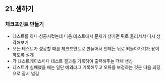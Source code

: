 ## 21. 셈하기
   
### 체크포인트 만들기

- 테스트를 하나 성공시켰는데 다음 테스트에서 문제가 생기면 뒤로 물러서서 다시 생각해보기
- 모든 테스트가 성공할 때를 체크포인트로 만들어서 언제든 뒤로 되돌아가기가 용이하도록 설계
- 각 테스트케이스마다 테스트 결과를 기록하여 출력해주는 객체 생성
- 테스트가 실패했을 때는 일단 예외라고 기록해두고 오류를 보정하는 것은 다음 과정으로 잠시 넘김